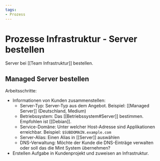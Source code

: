 ```yaml
---
tags:
- Prozess
---
```

# Prozesse Infrastruktur - Server bestellen
Server bei [[Team Infrastruktur]] bestellen.

## Managed Server bestellen

Arbeitsschritte:
* Informationen von Kunden zusammenstellen:
	* Server-Typ: Server-Typ aus dem Angebot. Beispiel: [[Managed Server]] (Deutschland, Medium)
	* Betriebssystem: Das [[Betriebssystem#Server]] bestimmen. Empfohlen ist [[Debian]].
	* Service-Domäne: Unter welcher Host-Adresse sind Applikationen erreichbar. Beispiel: `$SUBDOMAIN.example.com`
	* Server-Alias: Einen Alias in [[Server]] auswählen
	* DNS-Verwaltung: Möchte der Kunde die DNS-Einträge verwalten oder soll das die Mint System übernehmen?
* Erstellen Aufgabe in Kundenprojekt und zuweisen an Infrastruktur.